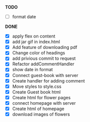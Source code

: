 **TODO**

- [ ] format date

**DONE**

- [x] apply flex on content
- [x] add jar gif in index.html
- [x] Add feature of downloading pdf
- [x] Change color of headings
- [x] add privious commit to request
- [x] Refactor addCommentHandler
- [x] show date in format
- [x] Connect guest-book with server
- [x] Create handler for adding comment
- [x] Move styles to style.css
- [x] Create Guest book html
- [x] Create html for flower pages 
- [x] connect homepage with server
- [x] Create html of homepage 
- [x] download images of flowers